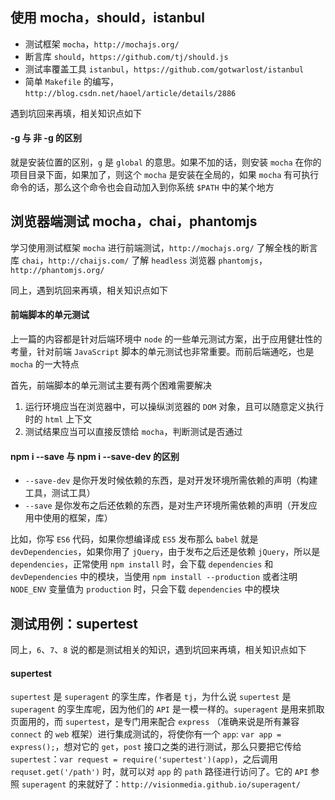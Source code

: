 ## 使用 mocha，should，istanbul

* 测试框架 `mocha`，`http://mochajs.org/`
* 断言库 `should`，`https://github.com/tj/should.js`
* 测试率覆盖工具 `istanbul`，`https://github.com/gotwarlost/istanbul`
* 简单 `Makefile` 的编写，`http://blog.csdn.net/haoel/article/details/2886`

遇到坑回来再填，相关知识点如下

#### -g 与 非 -g 的区别

就是安装位置的区别，`g` 是 `global` 的意思。如果不加的话，则安装 `mocha` 在你的项目目录下面，如果加了，则这个 `mocha` 是安装在全局的，如果 `mocha` 有可执行命令的话，那么这个命令也会自动加入到你系统 `$PATH` 中的某个地方


## 浏览器端测试 mocha，chai，phantomjs

学习使用测试框架 `mocha` 进行前端测试，`http://mochajs.org/`
了解全栈的断言库 `chai`，`http://chaijs.com/`
了解 `headless` 浏览器 `phantomjs`，`http://phantomjs.org/`

同上，遇到坑回来再填，相关知识点如下

#### 前端脚本的单元测试

上一篇的内容都是针对后端环境中 `node` 的一些单元测试方案，出于应用健壮性的考量，针对前端 `JavaScript` 脚本的单元测试也非常重要。而前后端通吃，也是 `mocha` 的一大特点

首先，前端脚本的单元测试主要有两个困难需要解决

1. 运行环境应当在浏览器中，可以操纵浏览器的 `DOM` 对象，且可以随意定义执行时的 `html` 上下文
2. 测试结果应当可以直接反馈给 `mocha`，判断测试是否通过


#### npm i --save 与 npm i --save-dev 的区别

* `--save-dev` 是你开发时候依赖的东西，是对开发环境所需依赖的声明（构建工具，测试工具）
* `--save` 是你发布之后还依赖的东西，是对生产环境所需依赖的声明（开发应用中使用的框架，库）

比如，你写 `ES6` 代码，如果你想编译成 `ES5` 发布那么 `babel` 就是 `devDependencies`，如果你用了 `jQuery`，由于发布之后还是依赖 `jQuery`，所以是 `dependencies`，正常使用 `npm install` 时，会下载 `dependencies` 和 `devDependencies` 中的模块，当使用 `npm install --production` 或者注明 `NODE_ENV` 变量值为 `production` 时，只会下载 `dependencies` 中的模块


## 测试用例：supertest

同上，`6`、`7`、`8` 说的都是测试相关的知识，遇到坑回来再填，相关知识点如下

#### supertest

`supertest` 是 `superagent` 的孪生库，作者是 `tj`，为什么说 `supertest` 是 `superagent` 的孪生库呢，因为他们的 `API` 是一模一样的。`superagent` 是用来抓取页面用的，而 `supertest`，是专门用来配合 `express` （准确来说是所有兼容 `connect` 的 `web` 框架）进行集成测试的，将使你有一个 `app`: `var app = express();`，想对它的 `get`，`post` 接口之类的进行测试，那么只要把它传给 `supertest`：`var request = require('supertest')(app)`，之后调用 `requset.get('/path')` 时，就可以对 `app` 的 `path` 路径进行访问了。它的 `API` 参照 `superagent` 的来就好了：`http://visionmedia.github.io/superagent/`